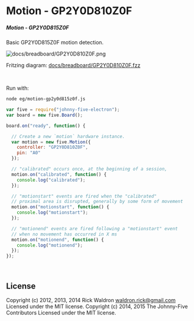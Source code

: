 <!--remove-start-->

# Motion - GP2Y0D810Z0F

<!--remove-end-->






##### Motion - GP2Y0D815Z0F


Basic GP2Y0D815Z0F motion detection.


![docs/breadboard/GP2Y0D810Z0F.png](breadboard/GP2Y0D810Z0F.png)<br>

Fritzing diagram: [docs/breadboard/GP2Y0D810Z0F.fzz](breadboard/GP2Y0D810Z0F.fzz)

&nbsp;




Run with:
```bash
node eg/motion-gp2y0d815z0f.js
```


```javascript
var five = require("johnny-five-electron");
var board = new five.Board();

board.on("ready", function() {

  // Create a new `motion` hardware instance.
  var motion = new five.Motion({
    controller: "GP2Y0D810Z0F",
    pin: "A0"
  });

  // "calibrated" occurs once, at the beginning of a session,
  motion.on("calibrated", function() {
    console.log("calibrated");
  });

  // "motionstart" events are fired when the "calibrated"
  // proximal area is disrupted, generally by some form of movement
  motion.on("motionstart", function() {
    console.log("motionstart");
  });

  // "motionend" events are fired following a "motionstart" event
  // when no movement has occurred in X ms
  motion.on("motionend", function() {
    console.log("motionend");
  });
});

```








&nbsp;

<!--remove-start-->

## License
Copyright (c) 2012, 2013, 2014 Rick Waldron <waldron.rick@gmail.com>
Licensed under the MIT license.
Copyright (c) 2014, 2015 The Johnny-Five Contributors
Licensed under the MIT license.

<!--remove-end-->
